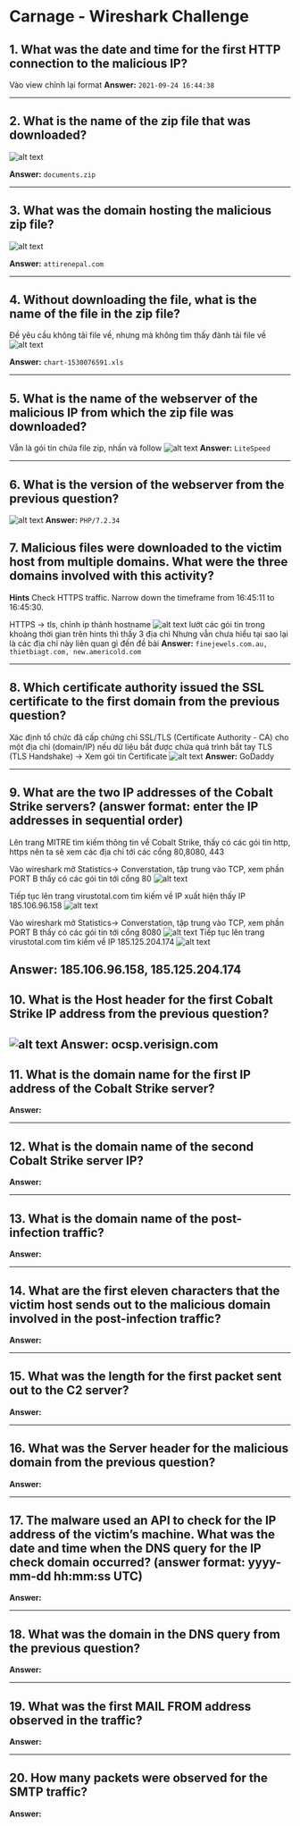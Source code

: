 # Carnage - Wireshark Challenge

## 1. What was the date and time for the first HTTP connection to the malicious IP?
Vào view chỉnh lại format
**Answer:** `2021-09-24 16:44:38`

---

## 2. What is the name of the zip file that was downloaded?

![alt text](../png/Carnage(Wireshark)/2.png)

**Answer:** `documents.zip`

---

## 3. What was the domain hosting the malicious zip file?

![alt text](../png/Carnage(Wireshark)/3.png)

**Answer:** `attirenepal.com`

---

## 4. Without downloading the file, what is the name of the file in the zip file?
Đề yêu cầu không tải file về, nhưng mà không tìm thấy đành tải file về 
![alt text](../png/Carnage(Wireshark)/4.png)

**Answer:** `chart-1530076591.xls`

---

## 5. What is the name of the webserver of the malicious IP from which the zip file was downloaded?
Vẫn là gói tin chứa file zip, nhấn và follow
![alt text](../png/Carnage(Wireshark)/5.png)
**Answer:** `LiteSpeed`

---

## 6. What is the version of the webserver from the previous question?
![alt text](../png/Carnage(Wireshark)/5.png)
**Answer:** `PHP/7.2.34`


## 7. Malicious files were downloaded to the victim host from multiple domains. What were the three domains involved with this activity?
**Hints** Check HTTPS traffic. Narrow down the timeframe from 16:45:11 to 16:45:30.

HTTPS -> tls, chỉnh ip thành hostname
![alt text](../png/Carnage(Wireshark)/6.png)
lướt các gói tin trong khoảng thời gian trên hints thì thấy 3 địa chỉ
Nhưng vẫn chưa hiểu tại sao lại là các địa chỉ này liên quan gì đến đề bài
**Answer:** `finejewels.com.au, thietbiagt.com, new.americold.com`

---

## 8. Which certificate authority issued the SSL certificate to the first domain from the previous question?

Xác định tổ chức đã cấp chứng chỉ SSL/TLS (Certificate Authority - CA) cho một địa chỉ (domain/IP) nếu dữ liệu bắt được chứa quá trình bắt tay TLS (TLS Handshake) -> Xem gói tin Certificate
![alt text](../png/Carnage(Wireshark)/7.png)
**Answer:** GoDaddy

---

## 9. What are the two IP addresses of the Cobalt Strike servers? (answer format: enter the IP addresses in sequential order)

Lên trang MITRE tìm kiếm thông tin về Cobalt Strike, thấy có các gói tin http, https nên ta sẽ xem các địa chỉ tới các cổng 80,8080, 443

Vào wireshark mở Statistics-> Converstation, tập trung vào TCP, xem phần PORT B thấy có các gói tin tới cổng 80
![alt text](../png/Carnage(Wireshark)/10.png)

Tiếp tục lên trang virustotal.com tìm kiếm về IP xuất hiện
thấy IP 185.106.96.158
![alt text](../png/Carnage(Wireshark)/11.png)

Vào wireshark mở Statistics-> Converstation, tập trung vào TCP, xem phần PORT B thấy có các gói tin tới cổng 8080
![alt text](../png/Carnage(Wireshark)/8.png)
Tiếp tục lên trang virustotal.com tìm kiếm về IP 185.125.204.174
![alt text](../png/Carnage(Wireshark)/9.png)

**Answer:** 
185.106.96.158, 185.125.204.174
---

## 10. What is the Host header for the first Cobalt Strike IP address from the previous question?

![alt text](../png/Carnage(Wireshark)/12.png)
**Answer:** 
ocsp.verisign.com
---

## 11. What is the domain name for the first IP address of the Cobalt Strike server?
**Answer:** 

---

## 12. What is the domain name of the second Cobalt Strike server IP?
**Answer:** 

---

## 13. What is the domain name of the post-infection traffic?
**Answer:** 

---

## 14. What are the first eleven characters that the victim host sends out to the malicious domain involved in the post-infection traffic?
**Answer:** 

---

## 15. What was the length for the first packet sent out to the C2 server?
**Answer:** 

---

## 16. What was the Server header for the malicious domain from the previous question?
**Answer:** 

---

## 17. The malware used an API to check for the IP address of the victim’s machine. What was the date and time when the DNS query for the IP check domain occurred? (answer format: yyyy-mm-dd hh:mm:ss UTC)
**Answer:** 

---

## 18. What was the domain in the DNS query from the previous question?
**Answer:** 

---

## 19. What was the first MAIL FROM address observed in the traffic?
**Answer:** 

---

## 20. How many packets were observed for the SMTP traffic?
**Answer:**

